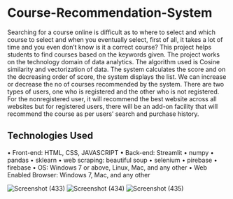 # Course-Recommendation-System
Searching for a course online is difficult as to where to select and which course
to select and when you eventually select, first of all, it takes a lot of time and you
even don’t know is it a correct course?
This project helps students to find courses based on the keywords given. The
project works on the technology domain of data analytics. The algorithm used is
Cosine similarity and vectorization of data. The system calculates the score and
on the decreasing order of score, the system displays the list. We can increase or
decrease the no of courses recommended by the system.
There are two types of users, one who is registered and the other who is not
registered. For the nonregistered user, it will recommend the best website across
all websites but for registered users, there will be an add-on facility that will
recommend the course as per users’ search and purchase history.

## Technologies Used
• Front-end: HTML, CSS, JAVASCRIPT
• Back-end: Streamlit
• numpy
• pandas
• sklearn
• web scraping: beautiful soup
• selenium
• pirebase
• firebase
• OS: Windows 7 or above, Linux, Mac, and any other
• Web Enabled Browser: Windows 7, Mac, and any other

![Screenshot (433)](https://user-images.githubusercontent.com/56743463/168780002-3a531f40-dee1-432a-96fd-5c3508ea1c97.png)
![Screenshot (434)](https://user-images.githubusercontent.com/56743463/168780017-6cc7e6f2-b59c-4cde-affe-18f99e31b4db.png)
![Screenshot (435)](https://user-images.githubusercontent.com/56743463/168780020-23f0f460-70ed-416f-b403-72368dfce3c7.png)
